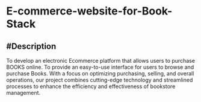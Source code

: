 # E-commerce-website-for-Book-Stack
<h2>#Description</h2>	
To develop an electronic Ecommerce platform that allows users to purchase BOOKS online. To provide an easy-to-use interface for users to browse and purchase Books. With a focus on optimizing purchasing, selling, and overall operations, our project combines cutting-edge technology and streamlined processes to enhance the efficiency and effectiveness of bookstore management.
